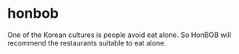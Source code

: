 # honbob
One of the Korean cultures is people avoid eat alone. So HonBOB will recommend the restaurants suitable to eat alone.
